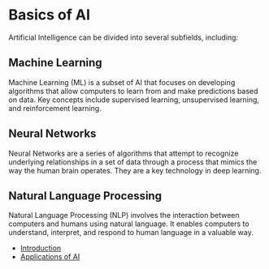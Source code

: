 # Basics of AI

Artificial Intelligence can be divided into several subfields, including:

## Machine Learning

Machine Learning (ML) is a subset of AI that focuses on developing algorithms that allow computers to learn from and make predictions based on data. Key concepts include supervised learning, unsupervised learning, and reinforcement learning.

## Neural Networks

Neural Networks are a series of algorithms that attempt to recognize underlying relationships in a set of data through a process that mimics the way the human brain operates. They are a key technology in deep learning.

## Natural Language Processing

Natural Language Processing (NLP) involves the interaction between computers and humans using natural language. It enables computers to understand, interpret, and respond to human language in a valuable way.

- [Introduction](./introduction.md)
- [Applications of AI](./applications_of_ai.md)
